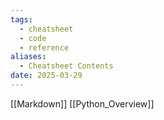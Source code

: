 ```yaml
---
tags:
  - cheatsheet
  - code
  - reference
aliases:
  - Cheatsheet Contents
date: 2025-03-29
---
```

[[Markdown]]
[[Python_Overview]]

